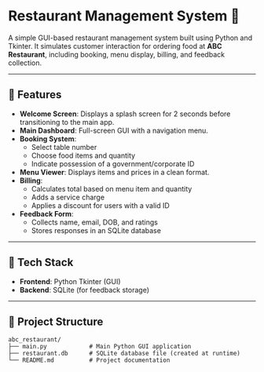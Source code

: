 # Restaurant Management System 🍕

A simple GUI-based restaurant management system built using Python and Tkinter. It simulates customer interaction for ordering food at **ABC Restaurant**, including booking, menu display, billing, and feedback collection.

---

## 📌 Features

- **Welcome Screen**: Displays a splash screen for 2 seconds before transitioning to the main app.
- **Main Dashboard**: Full-screen GUI with a navigation menu.
- **Booking System**:
  - Select table number
  - Choose food items and quantity
  - Indicate possession of a government/corporate ID
- **Menu Viewer**: Displays items and prices in a clean format.
- **Billing**:
  - Calculates total based on menu item and quantity
  - Adds a service charge
  - Applies a discount for users with a valid ID
- **Feedback Form**:
  - Collects name, email, DOB, and ratings
  - Stores responses in an SQLite database

---

## 💾 Tech Stack

- **Frontend**: Python Tkinter (GUI)
- **Backend**: SQLite (for feedback storage)

---

## 📂 Project Structure

```text
abc_restaurant/
├── main.py            # Main Python GUI application
├── restaurant.db      # SQLite database file (created at runtime)
└── README.md          # Project documentation
